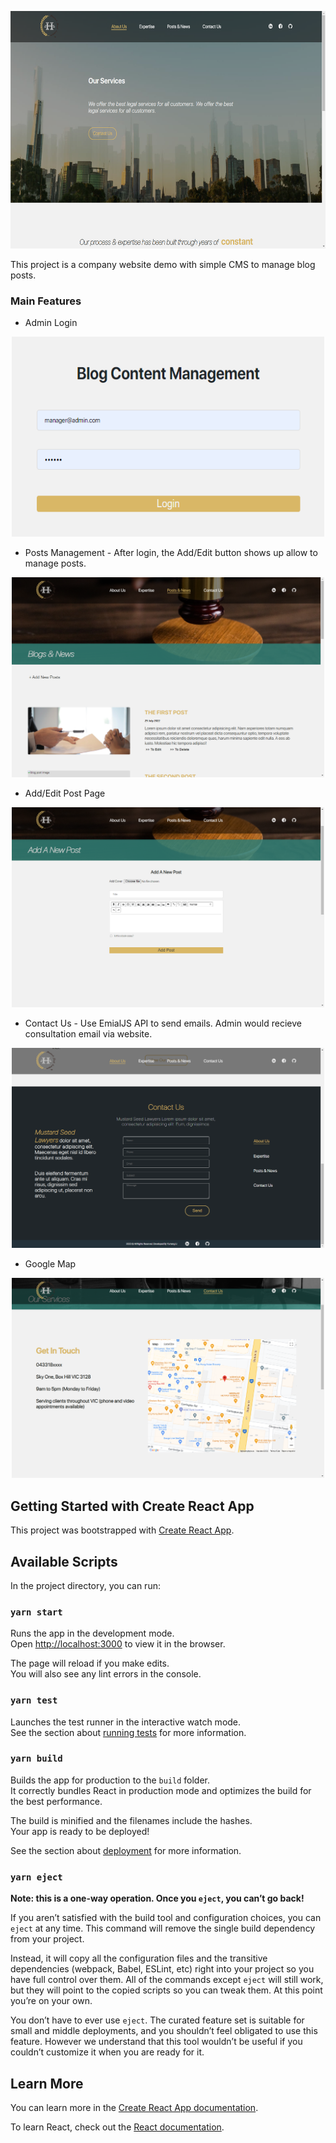 <p align="center">
<img src="public/project-img.png" width="600" height="380"/>


This project is a company website demo with simple CMS to manage blog posts. 


### Main Features
- Admin Login
<p align="center">
<img src="public/admin-login.png" width="500" height="320"/>

- Posts Management - After login, the Add/Edit button shows up allow to manage posts. 
<p align="center">
<img src="public/admin-management.png" width="500" height="320"/>

- Add/Edit Post Page
<p align="center">
<img src="public/add-post.png" width="500" height="320"/>

- Contact Us - Use EmialJS API to send emails. Admin would recieve consultation email via website. 
<p align="center">
<img src="public/contact-form.png" width="500" height="320"/>

- Google Map 
<p align="center">
<img src="public/map.png" width="500" height="320"/>




## Getting Started with Create React App

This project was bootstrapped with [Create React App](https://github.com/facebook/create-react-app).

## Available Scripts

In the project directory, you can run:

### `yarn start`

Runs the app in the development mode.\
Open [http://localhost:3000](http://localhost:3000) to view it in the browser.

The page will reload if you make edits.\
You will also see any lint errors in the console.

### `yarn test`

Launches the test runner in the interactive watch mode.\
See the section about [running tests](https://facebook.github.io/create-react-app/docs/running-tests) for more information.

### `yarn build`

Builds the app for production to the `build` folder.\
It correctly bundles React in production mode and optimizes the build for the best performance.

The build is minified and the filenames include the hashes.\
Your app is ready to be deployed!

See the section about [deployment](https://facebook.github.io/create-react-app/docs/deployment) for more information.

### `yarn eject`

**Note: this is a one-way operation. Once you `eject`, you can’t go back!**

If you aren’t satisfied with the build tool and configuration choices, you can `eject` at any time. This command will remove the single build dependency from your project.

Instead, it will copy all the configuration files and the transitive dependencies (webpack, Babel, ESLint, etc) right into your project so you have full control over them. All of the commands except `eject` will still work, but they will point to the copied scripts so you can tweak them. At this point you’re on your own.

You don’t have to ever use `eject`. The curated feature set is suitable for small and middle deployments, and you shouldn’t feel obligated to use this feature. However we understand that this tool wouldn’t be useful if you couldn’t customize it when you are ready for it.

## Learn More

You can learn more in the [Create React App documentation](https://facebook.github.io/create-react-app/docs/getting-started).

To learn React, check out the [React documentation](https://reactjs.org/).
